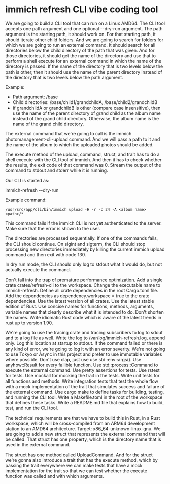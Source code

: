 # immich refresh CLI vibe coding tool

We are going to build a CLI tool that can run on a Linux AMD64. The CLI tool accepts one path argument and one optional --dry-run argument. The path argument is the starting path, it should work on. For that starting path, it should iterate other child folders. And we are going to search for folders for which we are going to run an external command. It should search for all directories below the child directory of the path that was given. And for those directories, it should get the name of the directory and use that to perform a shell execute for an external command in which the name of the directory is passed. If the name of the directory that is two levels below the path is other, then it should use the name of the parent directory instead of the directory that is two levels below the path argument. 

Example:

- Path argument: /base
- Child directories: /base/child1/grandchildA, /base/child2/grandchildB
- if grandchildA or grandchildB is other (compare case insensitive), then use the name of the parent directory of grand child as the album name instead of the grand child directory. Otherwise, the album name is the name of the grand child directory.

The external command that we're going to call is the immich photomanagement-cli-upload command. And we will pass a path to it and the name of the album to which the uploaded photos should be added. 

The execute method of the upload, command, struct, and trait has to do a shell execute with the CLI tool of immich. And then it has to check whether the results, the exit code of that command was 0. Stream the output of the command to stdout and stderr while it is running.

Our CLI is started as:

immich-refresh <path> --dry-run

Example command:

`/usr/src/app/cli/bin/immich upload -H -r -c 24 -A <album name> <path>/*`

This command fails if the immich CLI is not yet authenticated to the server. Make sure that the error is shown to the user.

The directories are processed sequentially. If one of the commands fails, the CLI should continue. On sigint and sigterm, the CLI should stop processing new directories immediately by killing the current immich upload command and then exit with code 130.

In dry run mode, the CLI should only log to stdout what it would do, but not actually execute the command.

Don't fall into the trap of premature performance optimization.  Add a single crate crates/refresh-cli to the workspace. Change the executable name to immich-refresh. Define all crate dependencies in the root Cargo.toml file. Add the dependencies as dependency.workspace = true to the crate dependencies. Use the latest version of all crates. Use the latest stable edition of Rust. Use concise names for functions, methods, arguments, variable names that clearly describe what it is intended to do. Don't shorten the names. Write idiomatic Rust code which is aware of the latest trends in rust up to version 1.90.

We're going to use the tracing crate and tracing subscribers to log to sdout and to a log file as well. Write the log to /var/log/immich-refresh.log, append only. Log this location at startup to stdout. If the command failed or there is any kind of error, we're going to log it with an error severity. We're not going to use Tokyo or Async in this project and prefer to use immutable variables where possible. Don't use clap, just use use std::env::args(). Use anyhow::Result for every fallible function. Use std::process::Command to execute the external command. Use pretty assertions for tests. Use rstest for tests. Use mockall for mocking the trait in the tests. Write unit tests for all functions and methods. Write integration tests that test the whole flow with a mock implementation of the trait that simulates success and failure of the external command. Use cargo make to define tasks for building, testing, and running the CLI tool. Write a Makefile.toml in the root of the workspace that defines these tasks. Write a README.md file that explains how to build, test, and run the CLI tool.

The technical requirements are that we have to build this in Rust, in a Rust workspace, which will be cross-compiled from an ARM64 development station to an AMD64 architecture. Target: x86_64-unknown-linux-gnu. We are going to add a new struct that represents the external command that will be called. That struct has one property, which is the directory name that is used in the external command.

The struct has one method called UploadCommand. And for the struct we're gonna also introduce a trait that has the execute method, which by passing the trait everywhere we can make tests that have a mock implementation for the trait so that we can test whether the execute function was called and with which arguments.
